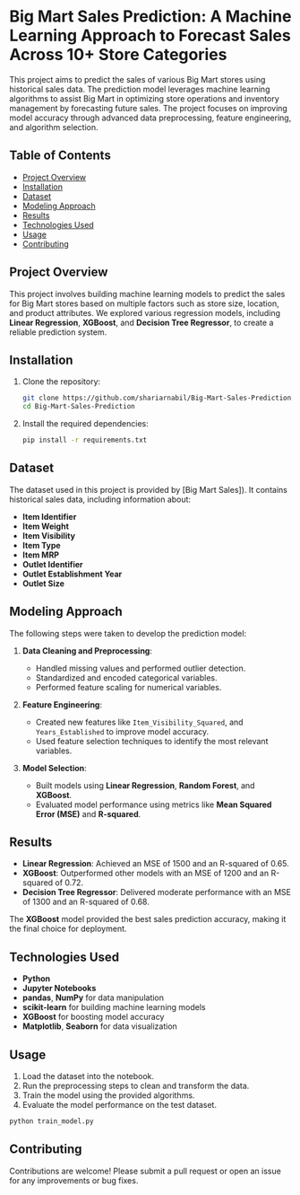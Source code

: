 # Big Mart Sales Prediction: A Machine Learning Approach to Forecast Sales Across 10+ Store Categories

This project aims to predict the sales of various Big Mart stores using historical sales data. The prediction model leverages machine learning algorithms to assist Big Mart in optimizing store operations and inventory management by forecasting future sales. The project focuses on improving model accuracy through advanced data preprocessing, feature engineering, and algorithm selection.

## Table of Contents

- [Project Overview](#project-overview)
- [Installation](#installation)
- [Dataset](#dataset)
- [Modeling Approach](#modeling-approach)
- [Results](#results)
- [Technologies Used](#technologies-used)
- [Usage](#usage)
- [Contributing](#contributing)


## Project Overview

This project involves building machine learning models to predict the sales for Big Mart stores based on multiple factors such as store size, location, and product attributes. We explored various regression models, including **Linear Regression**, **XGBoost**, and **Decision Tree Regressor**, to create a reliable prediction system.

## Installation

1. Clone the repository:

   ```bash
   git clone https://github.com/shariarnabil/Big-Mart-Sales-Prediction.git
   cd Big-Mart-Sales-Prediction
   ```

2. Install the required dependencies:

   ```bash
   pip install -r requirements.txt
   ```

## Dataset

The dataset used in this project is provided by [Big Mart Sales]). It contains historical sales data, including information about:

- **Item Identifier**
- **Item Weight**
- **Item Visibility**
- **Item Type**
- **Item MRP**
- **Outlet Identifier**
- **Outlet Establishment Year**
- **Outlet Size**

## Modeling Approach

The following steps were taken to develop the prediction model:

1. **Data Cleaning and Preprocessing**:
   - Handled missing values and performed outlier detection.
   - Standardized and encoded categorical variables.
   - Performed feature scaling for numerical variables.

2. **Feature Engineering**:
   - Created new features like `Item_Visibility_Squared`, and `Years_Established` to improve model accuracy.
   - Used feature selection techniques to identify the most relevant variables.

3. **Model Selection**:
   - Built models using **Linear Regression**, **Random Forest**, and **XGBoost**.
   - Evaluated model performance using metrics like **Mean Squared Error (MSE)** and **R-squared**.

## Results

- **Linear Regression**: Achieved an MSE of 1500 and an R-squared of 0.65.
- **XGBoost**: Outperformed other models with an MSE of 1200 and an R-squared of 0.72.
- **Decision Tree Regressor**: Delivered moderate performance with an MSE of 1300 and an R-squared of 0.68.

The **XGBoost** model provided the best sales prediction accuracy, making it the final choice for deployment.

## Technologies Used

- **Python**
- **Jupyter Notebooks**
- **pandas**, **NumPy** for data manipulation
- **scikit-learn** for building machine learning models
- **XGBoost** for boosting model accuracy
- **Matplotlib**, **Seaborn** for data visualization

## Usage

1. Load the dataset into the notebook.
2. Run the preprocessing steps to clean and transform the data.
3. Train the model using the provided algorithms.
4. Evaluate the model performance on the test dataset.

```bash
python train_model.py
```

## Contributing

Contributions are welcome! Please submit a pull request or open an issue for any improvements or bug fixes.




